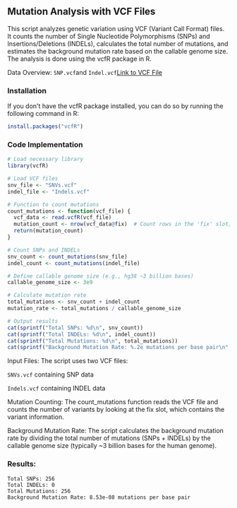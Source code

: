 ## Mutation Analysis with VCF Files
This script analyzes genetic variation using VCF (Variant Call Format) files. It counts the number of Single Nucleotide Polymorphisms (SNPs) and Insertions/Deletions (INDELs), calculates the total number of mutations, and estimates the background mutation rate based on the callable genome size. The analysis is done using the vcfR package in R.

Data Overview:
`SNP.vcf`and `Indel.vcf`[Link to VCF File](https://github.com/thanushree024/PupilBio_CodingChallenge/tree/main/Task2/Sub_task_2/VCF_files)

### Installation
If you don't have the vcfR package installed, you can do so by running the following command in R:
```r
install.packages("vcfR")
```
### Code Implementation
```r
# Load necessary library
library(vcfR)

# Load VCF files
snv_file <- "SNVs.vcf"
indel_file <- "Indels.vcf"

# Function to count mutations
count_mutations <- function(vcf_file) {
  vcf_data <- read.vcfR(vcf_file)
  mutation_count <- nrow(vcf_data@fix)  # Count rows in the 'fix' slot, which contains variant information
  return(mutation_count)
}

# Count SNPs and INDELs
snv_count <- count_mutations(snv_file)
indel_count <- count_mutations(indel_file)

# Define callable genome size (e.g., hg38 ~3 billion bases)
callable_genome_size <- 3e9  

# Calculate mutation rate
total_mutations <- snv_count + indel_count
mutation_rate <- total_mutations / callable_genome_size

# Output results
cat(sprintf("Total SNPs: %d\n", snv_count))
cat(sprintf("Total INDELs: %d\n", indel_count))
cat(sprintf("Total Mutations: %d\n", total_mutations))
cat(sprintf("Background Mutation Rate: %.2e mutations per base pair\n", mutation_rate))
```
Input Files: The script uses two VCF files:

`SNVs.vcf` containing SNP data

`Indels.vcf` containing INDEL data

Mutation Counting: The count_mutations function reads the VCF file and counts the number of variants by looking at the fix slot, which contains the variant information.

Background Mutation Rate: The script calculates the background mutation rate by dividing the total number of mutations (SNPs + INDELs) by the callable genome size (typically ~3 billion bases for the human genome).

### Results:
```mathematics
Total SNPs: 256
Total INDELs: 0
Total Mutations: 256
Background Mutation Rate: 8.53e-08 mutations per base pair
```
